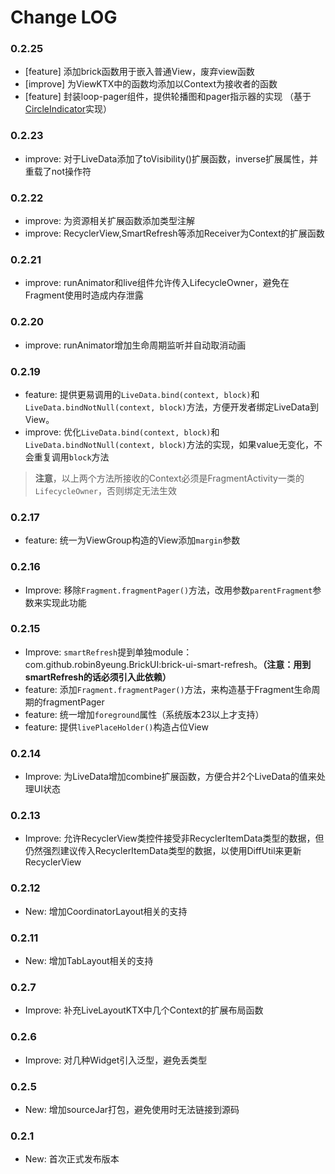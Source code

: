 # Change LOG

### 0.2.25

- [feature] 添加brick函数用于嵌入普通View，废弃view函数
- [improve] 为ViewKTX中的函数均添加以Context为接收者的函数
- [feature] 封装loop-pager组件，提供轮播图和pager指示器的实现 （基于[CircleIndicator](https://github.com/ongakuer/CircleIndicator)实现）

### 0.2.23

- improve: 对于LiveData<Boolean>添加了toVisibility()扩展函数，inverse扩展属性，并重载了not操作符

### 0.2.22

- improve: 为资源相关扩展函数添加类型注解
- improve: RecyclerView,SmartRefresh等添加Receiver为Context的扩展函数

### 0.2.21

- improve: runAnimator和live组件允许传入LifecycleOwner，避免在Fragment使用时造成内存泄露

### 0.2.20

- improve: runAnimator增加生命周期监听并自动取消动画

### 0.2.19

- feature: 提供更易调用的`LiveData.bind(context, block)`和`LiveData.bindNotNull(context, block)`方法，方便开发者绑定LiveData到View。
- improve: 优化`LiveData.bind(context, block)`和`LiveData.bindNotNull(context, block)`方法的实现，如果value无变化，不会重复调用`block`方法
> **注意**，以上两个方法所接收的Context必须是FragmentActivity一类的`LifecycleOwner`，否则绑定无法生效

### 0.2.17

- feature: 统一为ViewGroup构造的View添加`margin`参数

### 0.2.16

- Improve: 移除`Fragment.fragmentPager()`方法，改用参数`parentFragment`参数来实现此功能

### 0.2.15

- Improve: `smartRefresh`提到单独module：com.github.robin8yeung.BrickUI:brick-ui-smart-refresh。**（注意：用到smartRefresh的话必须引入此依赖）**
- feature: 添加`Fragment.fragmentPager()`方法，来构造基于Fragment生命周期的fragmentPager
- feature: 统一增加`foreground`属性（系统版本23以上才支持）
- feature: 提供`livePlaceHolder()`构造占位View

### 0.2.14

- Improve: 为LiveData增加combine扩展函数，方便合并2个LiveData的值来处理UI状态

### 0.2.13

- Improve: 允许RecyclerView类控件接受非RecyclerItemData类型的数据，但仍然强烈建议传入RecyclerItemData类型的数据，以使用DiffUtil来更新RecyclerView

### 0.2.12

- New: 增加CoordinatorLayout相关的支持

### 0.2.11

- New: 增加TabLayout相关的支持

### 0.2.7

- Improve: 补充LiveLayoutKTX中几个Context的扩展布局函数

### 0.2.6

- Improve: 对几种Widget引入泛型，避免丢类型

### 0.2.5

- New: 增加sourceJar打包，避免使用时无法链接到源码

### 0.2.1

- New: 首次正式发布版本
